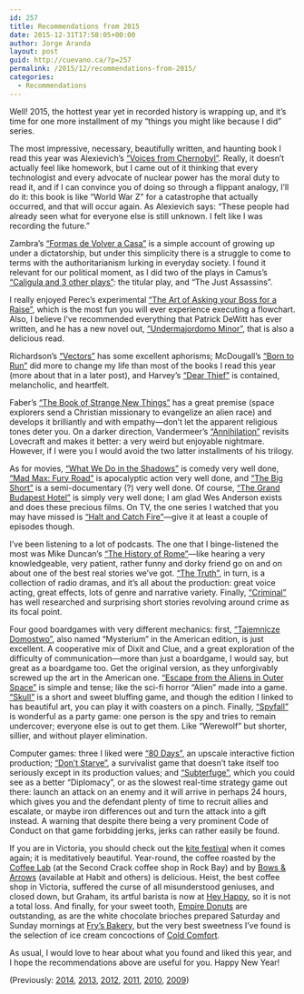 ```yaml
---
id: 257
title: Recommendations from 2015
date: 2015-12-31T17:58:05+00:00
author: Jorge Aranda
layout: post
guid: http://cuevano.ca/?p=257
permalink: /2015/12/recommendations-from-2015/
categories:
  - Recommendations
---
```

Well! 2015, the hottest year yet in recorded history is wrapping up, and it&#8217;s time for one more installment of my &#8220;things you might like because I did&#8221; series.

The most impressive, necessary, beautifully written, and haunting book I read this year was Alexievich&#8217;s [&#8220;Voices from Chernobyl&#8221;](https://www.librarything.com/work/120310). Really, it doesn&#8217;t actually feel like homework, but I came out of it thinking that every technologist and every advocate of nuclear power has the moral duty to read it, and if I can convince you of doing so through a flippant analogy, I&#8217;ll do it: this book is like &#8220;World War Z&#8221; for a catastrophe that actually occurred, and that will occur again. As Alexievich says: &#8220;These people had already seen what for everyone else is still unknown. I felt like I was recording the future.&#8221;

Zambra&#8217;s [&#8220;Formas de Volver a Casa&#8221;](https://www.librarything.com/work/11418568) is a simple account of growing up under a dictatorship, but under this simplicity there is a struggle to come to terms with the authoritarianism lurking in everyday society. I found it relevant for our political moment, as I did two of the plays in Camus&#8217;s [&#8220;Caligula and 3 other plays&#8221;](https://www.librarything.com/work/69188): the titular play, and &#8220;The Just Assassins&#8221;.

I really enjoyed Perec&#8217;s experimental [&#8220;The Art of Asking your Boss for a Raise&#8221;](https://www.librarything.com/work/6590875), which is the most fun you will ever experience executing a flowchart. Also, I believe I&#8217;ve recommended everything that Patrick DeWitt has ever written, and he has a new novel out, [&#8220;Undermajordomo Minor&#8221;](https://www.librarything.com/work/15828522), that is also a delicious read.

Richardson&#8217;s [&#8220;Vectors&#8221;](https://www.librarything.com/work/335442) has some excellent aphorisms; McDougall&#8217;s [&#8220;Born to Run&#8221;](https://www.librarything.com/work/8159412) did more to change my life than most of the books I read this year (more about that in a later post), and Harvey&#8217;s [&#8220;Dear Thief&#8221;](https://www.librarything.com/work/15179627) is contained, melancholic, and heartfelt.

Faber&#8217;s [&#8220;The Book of Strange New Things&#8221;](https://www.librarything.com/work/14972576) has a great premise (space explorers send a Christian missionary to evangelize an alien race) and develops it brilliantly and with empathy—don&#8217;t let the apparent religious tones deter you. On a darker direction, Vandermeer&#8217;s [&#8220;Annihilation&#8221;](https://www.librarything.com/work/14034594) revisits Lovecraft and makes it better: a very weird but enjoyable nightmare. However, if I were you I would avoid the two latter installments of his trilogy.

As for movies, [&#8220;What We Do in the Shadows&#8221;](http://www.imdb.com/title/tt3416742/) is comedy very well done, [&#8220;Mad Max: Fury Road&#8221;](http://www.imdb.com/title/tt1392190/) is apocalyptic action very well done, and [&#8220;The Big Short&#8221;](http://www.imdb.com/title/tt1596363/) is a semi-documentary (?) very well done. Of course, [&#8220;The Grand Budapest Hotel&#8221;](http://www.imdb.com/title/tt2278388/) is simply very well done; I am glad Wes Anderson exists and does these precious films. On TV, the one series I watched that you may have missed is [&#8220;Halt and Catch Fire&#8221;](http://www.imdb.com/title/tt2543312/)—give it at least a couple of episodes though.

I&#8217;ve been listening to a lot of podcasts. The one that I binge-listened the most was Mike Duncan&#8217;s [&#8220;The History of Rome&#8221;](http://thehistoryofrome.typepad.com/)—like hearing a very knowledgeable, very patient, rather funny and dorky friend go on and on about one of the best real stories we&#8217;ve got. [&#8220;The Truth&#8221;](http://www.thetruthpodcast.com/), in turn, is a collection of radio dramas, and it&#8217;s all about the production: great voice acting, great effects, lots of genre and narrative variety. Finally, [&#8220;Criminal&#8221;](http://thisiscriminal.com/) has well researched and surprising short stories revolving around crime as its focal point.

Four good boardgames with very different mechanics: first, [&#8220;Tajemnicze Domostwo&#8221;](https://boardgamegeek.com/boardgame/181304/mysterium), also named &#8220;Mysterium&#8221; in the American edition, is just excellent. A cooperative mix of Dixit and Clue, and a great exploration of the difficulty of communication—more than just a boardgame, I would say, but great as a boardgame too. Get the original version, as they unforgivably screwed up the art in the American one. [&#8220;Escape from the Aliens in Outer Space&#8221;](https://boardgamegeek.com/boardgame/82168/escape-aliens-outer-space) is simple and tense; like the sci-fi horror &#8220;Alien&#8221; made into a game. [&#8220;Skull&#8221;](https://boardgamegeek.com/boardgame/92415/skull) is a short and sweet bluffing game, and though the edition I linked to has beautiful art, you can play it with coasters on a pinch. Finally, [&#8220;Spyfall&#8221;](https://boardgamegeek.com/boardgame/166384/spyfall) is wonderful as a party game: one person is the spy and tries to remain undercover; everyone else is out to get them. Like &#8220;Werewolf&#8221; but shorter, sillier, and without player elimination.

Computer games: three I liked were [&#8220;80 Days&#8221;](http://www.inklestudios.com/80days/), an upscale interactive fiction production; [&#8220;Don&#8217;t Starve&#8221;](https://www.kleientertainment.com/games/dont-starve), a survivalist game that doesn&#8217;t take itself too seriously except in its production values; and [&#8220;Subterfuge&#8221;](http://subterfuge-game.com/), which you could see as a better &#8220;Diplomacy&#8221;, or as the slowest real-time strategy game out there: launch an attack on an enemy and it will arrive in perhaps 24 hours, which gives you and the defendant plenty of time to recruit allies and escalate, or maybe iron differences out and turn the attack into a gift instead. A warning that despite there being a very prominent Code of Conduct on that game forbidding jerks, jerks can rather easily be found.

If you are in Victoria, you should check out the [kite festival](http://victoriakitefestival.com/) when it comes again; it is meditatively beautiful. Year-round, the coffee roasted by the [Coffee Lab](http://www.secondcrack.ca/) (at the Second Crack coffee shop in Rock Bay) and by [Bows & Arrows](http://bowsandarrowscoffee.com/) (available at Habit and others) is delicious. Heist, the best coffee shop in Victoria, suffered the curse of all misunderstood geniuses, and closed down, but Graham, its artful barista is now at [Hey Happy](http://www.heyhappycoffee.com/), so it is not a total loss. And finally, for your sweet tooth, [Empire Donuts](http://www.empiredonuts.ca/) are outstanding, as are the white chocolate brioches prepared Saturday and Sunday mornings at [Fry&#8217;s Bakery](http://frysbakery.com/), but the very best sweetness I&#8217;ve found is the selection of ice cream concoctions of [Cold Comfort](http://www.coldcomfort.ca/).

As usual, I would love to hear about what you found and liked this year, and I hope the recommendations above are useful for you. Happy New Year!

(Previously: [2014](http://cuevano.ca/2014/12/recommendations-from-2014/), [2013](http://cuevano.ca/2013/12/recommendations-from-2013/), [2012](http://cuevano.ca/2012/12/recommendations-from-2012/), [2011](http://cuevano.ca/2012/01/recommendations-from-2011/), [2010](http://cuevano.ca/2010/12/recommendations-from-2010/), [2009](https://catenary.wordpress.com/2009/12/30/recommendations-from-2009/))